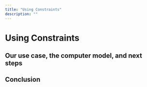 ```yaml
---
title: "Using Constraints"
description: ""
---
```


# Using Constraints

## Our use case, the computer model, and next steps

## Conclusion
